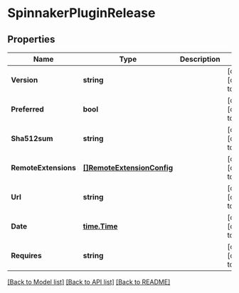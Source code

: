 # SpinnakerPluginRelease

## Properties
Name | Type | Description | Notes
------------ | ------------- | ------------- | -------------
**Version** | **string** |  | [optional] [default to null]
**Preferred** | **bool** |  | [optional] [default to null]
**Sha512sum** | **string** |  | [optional] [default to null]
**RemoteExtensions** | [**[]RemoteExtensionConfig**](RemoteExtensionConfig.md) |  | [optional] [default to null]
**Url** | **string** |  | [optional] [default to null]
**Date** | [**time.Time**](time.Time.md) |  | [optional] [default to null]
**Requires** | **string** |  | [optional] [default to null]

[[Back to Model list]](../README.md#documentation-for-models) [[Back to API list]](../README.md#documentation-for-api-endpoints) [[Back to README]](../README.md)


